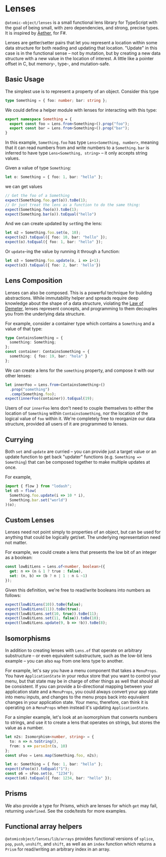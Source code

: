 # Lenses

`@atomic-object/lenses` is a small functional lens library for TypeScript with the goal of being small, with zero dependencies, and strong, precise types. It is inspired by [Aether](https://github.com/xyncro/aether), for F#.

Lenses are getter/setter pairs that let you represent a location within some data structure for both reading and updating that location. "Update" in this case is in the functional sense – not by mutation, but by creating a new data structure with a new value in the location of interest. A little like a pointer offset in C, but memory-, type-, and mutation-safe.


## Basic Usage

The simplest use is to represent a property of an object. Consider this type 

```ts
type Something = { foo: number; bar: string };
```

We could define a helper module with lenses for interacting with this type:

```ts
export namespace Something = {
  export const foo = Lens.from<Something>().prop("foo");
  export const bar = Lens.from<Something>().prop("bar");
}
```

In this example, `Something.foo` has type `Lens<Something, number>`, meaning that it can read numbers from and write numbers to a `Something`. `bar` is inferred to have type `Lens<Something, string>` – it only accepts string values.

Given a value of type `Something`:

```ts
let o: Something = { foo: 1, bar: "hello" };
```

we can get values

```ts
// Get the foo of a Something
expect(Something.foo.get(o)).toBe(1);
// Or just treat the lens as a function to do the same thing:
expect(Something.foo(o)).toBe(1);
expect(Something.bar(o)).toEqual("hello")
```

And we can create updated by `set`ting the lens:

```ts
let o2 = Something.foo.set(o, 10);
expect(o2).toEqual({ foo: 10, bar: "hello" });
expect(o).toEqual({ foo: 1, bar: "hello" });
```

Or `update`-ing the value by running it through a function:

```ts
let o3 = Something.foo.update(o, i => i+1);
expect(o3).toEqual({ foo: 2, bar: 'hello'})
```

## Lens Composition

Lenses can also be composed. This is a powerful technique for building abstractions. While immutability helper and spreads require deep knowledge about the shape of a data structure, violating the [Law of Demeter](https://en.wikipedia.org/wiki/Law_of_Demeter), lenses represent concepts, and programming to them decouples you from the underlying data structure.

For example, consider a container type which contains a `Something` and a value of that type:

```ts
type ContainsSomething = {
  something: Something;
};
const container: ContainsSomething = {
  something: { foo: 19, bar: "hola" }
};
```

We can create a lens for the `something` property, and compose it with our other lenses:

```ts
let innerFoo = Lens.from<ContainsSomething>()
  .prop("something")
  .comp(Something.foo);
expect(innerFoo(container)).toEqual(19);
```

Users of our `innerFoo` lens don't need to couple themselves to either the location of `Something` within `ContainsSomething`, nor the location of the logical value of `foo` within it. We're completely free to reorganize our data structure, provided all users of it are programmed to lenses.

## Currying

Both `set` and `update` are curried – you can provide just a target value or an update function to get back "updater" functions (e.g. `Something => Something`) that can be composed together to make multiple updates at once.

For example,

```ts
import { flow } from "lodash";
let o5 = flow(
  Something.foo.update(i => 10 * i),
  Something.bar.set("world")
)(o);
```

## Custom Lenses

Lenses need not point simply to properties of an object, but can be used for anything that could be logically get/set. The underlying representation need not matter.

For example, we could create a lens that presents the low bit of an integer as a boolean:

```ts
const lowBitLens = Lens.of<number, boolean>({
  get: n => (n & 1 ? true : false),
  set: (n, b) => (b ? n | 1 : n & ~1)
});
```

Given this definition, we're free to read/write booleans into numbers as follows:

```ts
expect(lowBitLens(10)).toBe(false);
expect(lowBitLens(11)).toBe(true);
expect(lowBitLens.set(10, true)).toBe(11);
expect(lowBitLens.set(11, false)).toBe(10);
expect(lowBitLens.update(9, b => !b)).toBe(8);
```

## Isomorphisms

In addition to creating lenses with `Lens.of` that operate on arbitrary substructure – or even equivalent substructure, such as the low-bit lens example – you can also `map` from one lens type to another.

For example, let's say you have a menu component that takes a `MenuProps`. You have `ApplicationState` in your redux store that you want to control your menu, but that state may be in charge of other things as well that should all be consistent. If you can provide a bi-directional mapping between your application state and a `MenuProps`, you could always convert your app state into menu inputs, and changes to the menu props back into equivalent changes in your application state. Your menu, therefore, can think it is operating on a `MenuProps` when instead it's updating `ApplicationState`.

For a simpler example, let's look at an isomorphism that converts numbers to strings, and use it to create a lens that operates on strings, but stores the value as a number.

```ts
let n2s: Isomorphism<number, string> = {
  to: n => n.toString(),
  from: s => parseInt(s, 10)
};
const sFoo = Lens.map(Something.foo, n2s);

let o: Something = { foo: 1, bar: "hello" };
expect(sFoo(o)).toEqual("1");
const o6 = sFoo.set(o, "1234");
expect(o6).toEqual({ foo: 1234, bar: "hello" });
```

## Prisms

We also provide a type for Prisms, which are lenses for which `get` may fail, returning `undefined`. See the code/tests for more examples.


## Functional array helpers

`@atomicobject/lenses/lib/arrays` provides functional versions of `splice`, `pop`, `push`, `unshift`, and `shift`, as well as an `index` function which returns a `Prism` for read/writing an arbitrary index in an array.
